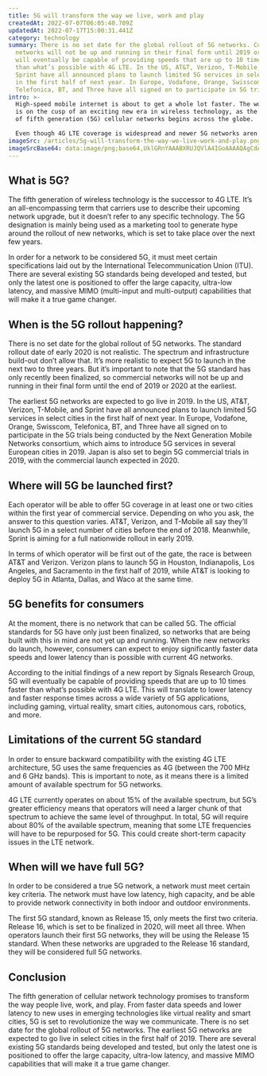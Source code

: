 ```yaml
---
title: 5G will transform the way we live, work and play
createdAt: 2022-07-07T06:05:40.709Z
updatedAt: 2022-07-17T15:00:31.441Z
category: technology
summary: There is no set date for the global rollout of 5G networks. Commercial
  networks will not be up and running in their final form until 2019 or 2020. 5G
  will eventually be capable of providing speeds that are up to 10 times faster
  than what’s possible with 4G LTE. In the US, AT&T, Verizon, T-Mobile, and
  Sprint have all announced plans to launch limited 5G services in select cities
  in the first half of next year. In Europe, Vodafone, Orange, Swisscom,
  Telefonica, BT, and Three have all signed on to participate in 5G trials.
intro: >-
  High-speed mobile internet is about to get a whole lot faster. The world
  is on the cusp of an exciting new era in wireless technology, as the rollout
  of fifth generation (5G) cellular networks begins across the globe.

  Even though 4G LTE coverage is widespread and newer 5G networks aren’t quite ready for large-scale implementation just yet, carriers around the world are already testing out pre-Release 15 5G network services. Several national operators have already begun deploying their 5G network infrastructure, while others are set to follow suit in the coming months. The race is on to lead the way in this cutting-edge technology and reap the benefits that come with it. It’s a fast-moving space, so here’s everything you need to know about 5G and when you can expect it to launch where you live.
imageSrc: /articles/5g-will-transform-the-way-we-live-work-and-play.png
imageSrcBase64: data:image/png;base64,UklGRnYAAABXRUJQVlA4IGoAAAAQAgCdASoKAAoAAUAmJZACdAEOeqkk3PkAAP77DAbuUAIzCEGIXOQTdl5t4oByvt/zvIkecZnGy3SwvPth8ulA3w/rkPhqSHaAcO70hk/lKcr/2m/H+i6ef+/+PWhexaufU87WUQcPAgAA
---
```


## What is 5G?

The fifth generation of wireless technology is the successor to 4G LTE. It’s an all-encompassing term that carriers use to describe their upcoming network upgrade, but it doesn’t refer to any specific technology. The 5G designation is mainly being used as a marketing tool to generate hype around the rollout of new networks, which is set to take place over the next few years.

In order for a network to be considered 5G, it must meet certain specifications laid out by the International Telecommunication Union (ITU). There are several existing 5G standards being developed and tested, but only the latest one is positioned to offer the large capacity, ultra-low latency, and massive MIMO (multi-input and multi-output) capabilities that will make it a true game changer.

## When is the 5G rollout happening?

There is no set date for the global rollout of 5G networks. The standard rollout date of early 2020 is not realistic. The spectrum and infrastructure build-out don’t allow that. It’s more realistic to expect 5G to launch in the next two to three years. But it’s important to note that the 5G standard has only recently been finalized, so commercial networks will not be up and running in their final form until the end of 2019 or 2020 at the earliest.

The earliest 5G networks are expected to go live in 2019. In the US, AT&T, Verizon, T-Mobile, and Sprint have all announced plans to launch limited 5G services in select cities in the first half of next year. In Europe, Vodafone, Orange, Swisscom, Telefonica, BT, and Three have all signed on to participate in the 5G trials being conducted by the Next Generation Mobile Networks consortium, which aims to introduce 5G services in several European cities in 2019. Japan is also set to begin 5G commercial trials in 2019, with the commercial launch expected in 2020.

## Where will 5G be launched first?

Each operator will be able to offer 5G coverage in at least one or two cities within the first year of commercial service.
Depending on who you ask, the answer to this question varies. AT&T, Verizon, and T-Mobile all say they’ll launch 5G in a select number of cities before the end of 2018. Meanwhile, Sprint is aiming for a full nationwide rollout in early 2019.

In terms of which operator will be first out of the gate, the race is between AT&T and Verizon. Verizon plans to launch 5G in Houston, Indianapolis, Los Angeles, and Sacramento in the first half of 2019, while AT&T is looking to deploy 5G in Atlanta, Dallas, and Waco at the same time.

## 5G benefits for consumers

At the moment, there is no network that can be called 5G. The official standards for 5G have only just been finalized, so networks that are being built with this in mind are not yet up and running. When the new networks do launch, however, consumers can expect to enjoy significantly faster data speeds and lower latency than is possible with current 4G networks.

According to the initial findings of a new report by Signals Research Group, 5G will eventually be capable of providing speeds that are up to 10 times faster than what’s possible with 4G LTE. This will translate to lower latency and faster response times across a wide variety of 5G applications, including gaming, virtual reality, smart cities, autonomous cars, robotics, and more.

## Limitations of the current 5G standard

In order to ensure backward compatibility with the existing 4G LTE architecture, 5G uses the same frequencies as 4G (between the 700 MHz and 6 GHz bands). This is important to note, as it means there is a limited amount of available spectrum for 5G networks.

4G LTE currently operates on about 15% of the available spectrum, but 5G’s greater efficiency means that operators will need a larger chunk of that spectrum to achieve the same level of throughput. In total, 5G will require about 80% of the available spectrum, meaning that some LTE frequencies will have to be repurposed for 5G. This could create short-term capacity issues in the LTE network.

## When will we have full 5G?

In order to be considered a true 5G network, a network must meet certain key criteria. The network must have low latency, high capacity, and be able to provide network connectivity in both indoor and outdoor environments.

The first 5G standard, known as Release 15, only meets the first two criteria. Release 16, which is set to be finalized in 2020, will meet all three. When operators launch their first 5G networks, they will be using the Release 15 standard. When these networks are upgraded to the Release 16 standard, they will be considered full 5G networks.

## Conclusion

The fifth generation of cellular network technology promises to transform the way people live, work, and play. From faster data speeds and lower latency to new uses in emerging technologies like virtual reality and smart cities, 5G is set to revolutionize the way we communicate.
There is no set date for the global rollout of 5G networks. The earliest 5G networks are expected to go live in select cities in the first half of 2019.
There are several existing 5G standards being developed and tested, but only the latest one is positioned to offer the large capacity, ultra-low latency, and massive MIMO capabilities that will make it a true game changer.
